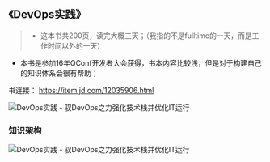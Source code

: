 

## 《DevOps实践》
> + 这本书共200页，读完大概三天；（我指的不是fulltime的一天，而是工作时间以外的一天）
+ 本书是参加16年QConf开发者大会获得，书本内容比较浅，但是对于构建自己的知识体系会很有帮助； 


书连接：
https://item.jd.com/12035906.html

![DevOps实践 - 驭DevOps之力强化技术栈并优化IT运行](/_images/book_devopsshijian.jpg)

### 知识架构
![DevOps实践 - 驭DevOps之力强化技术栈并优化IT运行](/_images/arch_devopsshijian.png)

